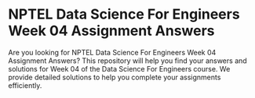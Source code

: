 # NPTEL Data Science For Engineers Week 04 Assignment Answers

Are you looking for NPTEL Data Science For Engineers Week 04 Assignment Answers? This repository will help you find your answers and solutions for Week 04 of the Data Science For Engineers course. We provide detailed solutions to help you complete your assignments efficiently.